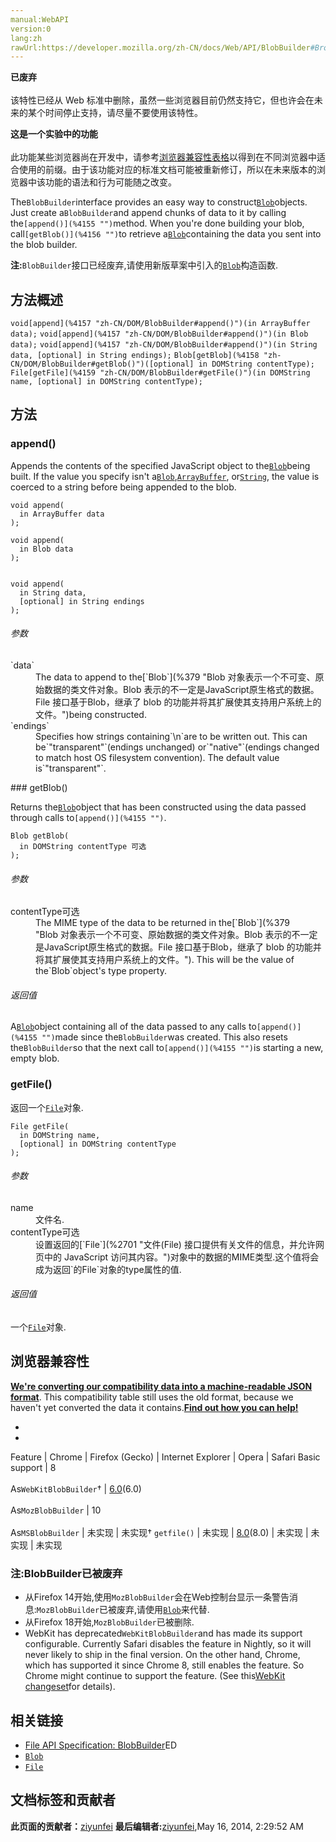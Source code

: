 ```yaml
---
manual:WebAPI
version:0
lang:zh
rawUrl:https://developer.mozilla.org/zh-CN/docs/Web/API/BlobBuilder#Browser_compatibility
---
```






**已废弃**<br></br>该特性已经从 Web 标准中删除，虽然一些浏览器目前仍然支持它，但也许会在未来的某个时间停止支持，请尽量不要使用该特性。




**这是一个实验中的功能**<br></br>此功能某些浏览器尚在开发中，请参考[浏览器兼容性表格](%4154 "")以得到在不同浏览器中适合使用的前缀。由于该功能对应的标准文档可能被重新修订，所以在未来版本的浏览器中该功能的语法和行为可能随之改变。




The`BlobBuilder`interface provides an easy way to construct[`Blob`](%379 "Blob 对象表示一个不可变、原始数据的类文件对象。Blob 表示的不一定是JavaScript原生格式的数据。File 接口基于Blob，继承了 blob 的功能并将其扩展使其支持用户系统上的文件。")objects. Just create a`BlobBuilder`and append chunks of data to it by calling the`[append()](%4155 "")`method. When you&#39;re done building your blob, call`[getBlob()](%4156 "")`to retrieve a[`Blob`](%379 "Blob 对象表示一个不可变、原始数据的类文件对象。Blob 表示的不一定是JavaScript原生格式的数据。File 接口基于Blob，继承了 blob 的功能并将其扩展使其支持用户系统上的文件。")containing the data you sent into the blob builder.

**注:**`BlobBuilder`接口已经废弃,请使用新版草案中引入的[`Blob`](%379 "Blob 对象表示一个不可变、原始数据的类文件对象。Blob 表示的不一定是JavaScript原生格式的数据。File 接口基于Blob，继承了 blob 的功能并将其扩展使其支持用户系统上的文件。")构造函数.

## 方法概述<a name="Method_overview"></a>
`void[append](%4157 "zh-CN/DOM/BlobBuilder#append()")(in ArrayBuffer data);` 
`void[append](%4157 "zh-CN/DOM/BlobBuilder#append()")(in Blob data);` 
`void[append](%4157 "zh-CN/DOM/BlobBuilder#append()")(in String data, [optional] in String endings);` 
`Blob[getBlob](%4158 "zh-CN/DOM/BlobBuilder#getBlob()")([optional] in DOMString contentType);` 
`File[getFile](%4159 "zh-CN/DOM/BlobBuilder#getFile()")(in DOMString name, [optional] in DOMString contentType);` 


## 方法<a name="方法"></a>

### append()<a name="append()"></a>


Appends the contents of the specified JavaScript object to the[`Blob`](%379 "Blob 对象表示一个不可变、原始数据的类文件对象。Blob 表示的不一定是JavaScript原生格式的数据。File 接口基于Blob，继承了 blob 的功能并将其扩展使其支持用户系统上的文件。")being built. If the value you specify isn&#39;t a[`Blob`](%379 "Blob 对象表示一个不可变、原始数据的类文件对象。Blob 表示的不一定是JavaScript原生格式的数据。File 接口基于Blob，继承了 blob 的功能并将其扩展使其支持用户系统上的文件。"),[`ArrayBuffer`](%4160 "zh-CN/JavaScript typed arrays/Arraybuffer"), or[`String`](%4161 "zh-CN/JavaScript/Reference/Global Objects/String"), the value is coerced to a string before being appended to the blob.


```
void append(
  in ArrayBuffer data
);

void append(
  in Blob data
);


void append(
  in String data,
  [optional] in String endings
);
```
<h6>参数</h6><dl><dt id=''>`data`</dt><dd>The data to append to the[`Blob`](%379 "Blob 对象表示一个不可变、原始数据的类文件对象。Blob 表示的不一定是JavaScript原生格式的数据。File 接口基于Blob，继承了 blob 的功能并将其扩展使其支持用户系统上的文件。")being constructed.</dd><dt id=''>`endings`</dt><dd>Specifies how strings containing`\n`are to be written out. This can be`"transparent"`(endings unchanged) or`"native"`(endings changed to match host OS filesystem convention). The default value is`"transparent"`.</dd></dl>
### getBlob()<a name="getBlob()"></a>


Returns the[`Blob`](%379 "Blob 对象表示一个不可变、原始数据的类文件对象。Blob 表示的不一定是JavaScript原生格式的数据。File 接口基于Blob，继承了 blob 的功能并将其扩展使其支持用户系统上的文件。")object that has been constructed using the data passed through calls to`[append()](%4155 "")`.


```
Blob getBlob(
  in DOMString contentType 可选
);
```
<h6>参数</h6><dl><dt id=''>contentType可选</dt><dd>The MIME type of the data to be returned in the[`Blob`](%379 "Blob 对象表示一个不可变、原始数据的类文件对象。Blob 表示的不一定是JavaScript原生格式的数据。File 接口基于Blob，继承了 blob 的功能并将其扩展使其支持用户系统上的文件。"). This will be the value of the`Blob`object&#39;s type property.</dd></dl><h6>返回值</h6>

A[`Blob`](%379 "Blob 对象表示一个不可变、原始数据的类文件对象。Blob 表示的不一定是JavaScript原生格式的数据。File 接口基于Blob，继承了 blob 的功能并将其扩展使其支持用户系统上的文件。")object containing all of the data passed to any calls to`[append()](%4155 "")`made since the`BlobBuilder`was created. This also resets the`BlobBuilder`so that the next call to`[append()](%4155 "")`is starting a new, empty blob.


### getFile()<i></i><a name="getFile()"></a>


返回一个[`File`](%2701 "文件(File) 接口提供有关文件的信息，并允许网页中的 JavaScript 访问其内容。")对象.


```
File getFile(
  in DOMString name,
  [optional] in DOMString contentType
);
```
<h6>参数</h6><dl><dt id=''>name</dt><dd>文件名.</dd><dt id=''>contentType可选</dt><dd>设置返回的[`File`](%2701 "文件(File) 接口提供有关文件的信息，并允许网页中的 JavaScript 访问其内容。")对象中的数据的MIME类型.这个值将会成为返回`的File`对象的type属性的值.</dd></dl><h6>返回值</h6>

一个[`File`](%2701 "文件(File) 接口提供有关文件的信息，并允许网页中的 JavaScript 访问其内容。")对象.


## 浏览器兼容性<a name="浏览器兼容性"></a>


**[We&#39;re converting our compatibility data into a machine-readable JSON format](%3344 "")**. This compatibility table still uses the old format, because we haven&#39;t yet converted the data it contains.**[Find out how you can help!](%3392 "")**


* 
* 
Feature | Chrome | Firefox (Gecko) | Internet Explorer | Opera | Safari 
Basic support | 8<br></br>As`WebKitBlobBuilder`† | [6.0](%3569 "Released on 2011-08-16.")(6.0)<br></br>As`MozBlobBuilder` | 10<br></br>As`MSBlobBuilder` | 未实现 | 未实现† 
`getfile()`<i></i> | 未实现 | [8.0](%4162 "Released on 2011-11-08.")(8.0) | 未实现 | 未实现 | 未实现 




### 注:BlobBuilder已被废弃<a name="注BlobBuilder已被废弃"></a>

* 从Firefox 14开始,使用`MozBlobBuilder`会在Web控制台显示一条警告消息:`MozBlobBuilder`已被废弃,请使用[`Blob`](%379 "Blob 对象表示一个不可变、原始数据的类文件对象。Blob 表示的不一定是JavaScript原生格式的数据。File 接口基于Blob，继承了 blob 的功能并将其扩展使其支持用户系统上的文件。")来代替.
* 从Firefox 18开始,`MozBlobBuilder`已被删除.
* WebKit has deprecated`WebKitBlobBuilder`and has made its support configurable. Currently Safari disables the feature in Nightly, so it will never likely to ship in the final version. On the other hand, Chrome, which has supported it since Chrome 8, still enables the feature. So Chrome might continue to support the feature. (See this[WebKit changeset](%4163 "http://trac.webkit.org/changeset/115666")for details).

## 相关链接<a name="相关链接"></a>

* [File API Specification: BlobBuilder](%4164 "")ED
* [`Blob`](%379 "Blob 对象表示一个不可变、原始数据的类文件对象。Blob 表示的不一定是JavaScript原生格式的数据。File 接口基于Blob，继承了 blob 的功能并将其扩展使其支持用户系统上的文件。")
* [`File`](%2701 "文件(File) 接口提供有关文件的信息，并允许网页中的 JavaScript 访问其内容。")



## 文档标签和贡献者
**此页面的贡献者：**[ziyunfei](%61 "")
**最后编辑者:**[ziyunfei](%61 ""),<time>May 16, 2014, 2:29:52 AM</time>


